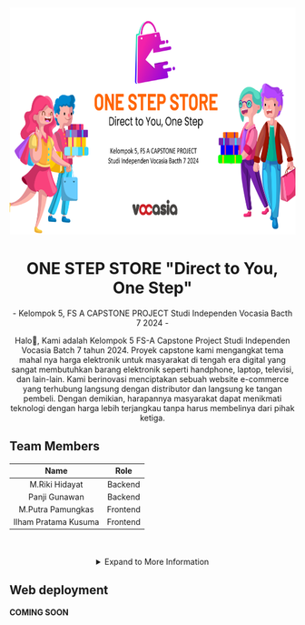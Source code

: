 <div align="center" ><img src="https://github.com/one-step-store/.github/blob/main/assets/bg1.png" height="400px"></div>

<h1 align="center"> ONE STEP STORE "Direct to You, One Step"</h1>


<p align="center"> - Kelompok 5, FS A CAPSTONE PROJECT Studi Independen Vocasia Bacth 7 2024  - </p>

<p align="center"> Halo👋, Kami adalah Kelompok 5 FS-A Capstone Project Studi Independen Vocasia Batch 7 tahun 2024. Proyek capstone kami mengangkat tema mahal nya harga elektronik untuk masyarakat di tengah era digital yang sangat membutuhkan barang elektronik seperti handphone, laptop, televisi, dan lain-lain. Kami berinovasi menciptakan sebuah website e-commerce yang terhubung langsung dengan distributor dan langsung ke tangan pembeli. Dengan demikian, harapannya masyarakat dapat menikmati teknologi dengan harga lebih terjangkau tanpa harus membelinya dari pihak ketiga.  </p>

## Team Members

<div align="center">

|           Name            |          Role   |
|:-------------------------:|:------------------------:|
| M.Riki Hidayat      | Backend        |
| Panji Gunawan| Backend      | 
| M.Putra Pamungkas       | Frontend        | 
| Ilham Pratama Kusuma              | Frontend         | 

</div>

<br/>
<br/>

<details>
  <summary align="center">Expand to More Information</summary>
  
  ## Tech stack
  | Role     | Tech                                                                                                                                                                                                                                 |
|----------|--------------------------------------------------------------------------------------------------------------------------------------------------------------------------------------------------------------------------------------|
| Backend  | ![Node.js](https://img.shields.io/badge/Node.js-339933?style=for-the-badge&logo=node.js&logoColor=white) ![Express](https://img.shields.io/badge/Express.js-404D59?style=for-the-badge&logo=express&logoColor=white) ![MongoDB](https://img.shields.io/badge/MongoDB-47A248?style=for-the-badge&logo=mongodb&logoColor=white) |
| Frontend | ![React](https://img.shields.io/badge/React-61DAFB?style=for-the-badge&logo=react&logoColor=black) ![Tailwind CSS](https://img.shields.io/badge/Tailwind%20CSS-06B6D4?style=for-the-badge&logo=tailwind-css&logoColor=white) |

## One Step Store User Interface
**COMING SOON**

</details>

## Web deployment
**COMING SOON**
